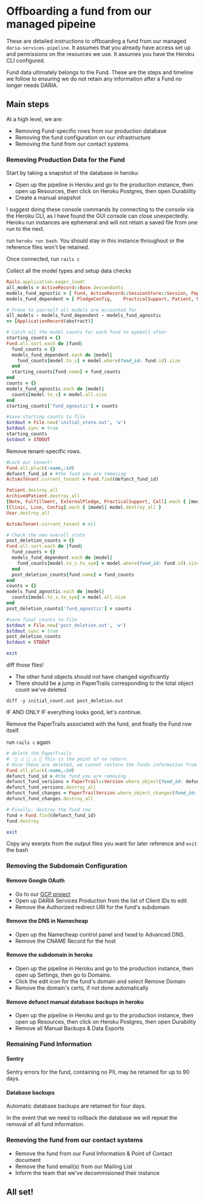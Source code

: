 # Offboarding a fund from our managed pipeine

These are detailed instructions to offboarding a fund from our managed `daria-services-pipeline`. It assumes that you already have access set up and permissions on the resources we use. It assumes you have the Heroku CLI configured.

Fund data ultimately belongs to the Fund. These are the steps and timeline we follow to ensuring we do not retain any information after a Fund no longer needs DARIA.

## Main steps

At a high level, we are:

  - Removing Fund-specific rows from our production database
  - Removing the fund configuration on our infrastructure
  - Removing the fund from our contact systems

### Removing Production Data for the Fund

Start by taking a snapshot of the database in heroku:
  - Open up the pipeline in Heroku and go to the production instance, then open up Resources, then click on Heroku Postgres, then open Durability
  - Create a manual snapshot

I suggest doing these console commands by connecting to the console via the Heroku CLI, as I have found the GUI console can close unexpectedly. Heroku run instances are ephemeral and will not retain a saved file from one run to the next.

run `heroku run bash`. You should stay in this instance throughout or the reference files won't be retained.

Once connected, run `rails c`

Collect all the model types and setup data checks
```ruby
Rails.application.eager_load!
all_models = ActiveRecord::Base.descendants
models_fund_agnostic = [ Fund, ActiveRecord::SessionStore::Session, PaperTrail::Version, PaperTrailVersion]
models_fund_dependent = [ PledgeConfig,    PracticalSupport, Patient, Note, Line, Fulfillment,   ExternalPledge, Event, Config, Clinic, CallListEntry, Call, ArchivedPatient, User]

# Prove to yourself all models are accounted for
all_models - models_fund_dependent - models_fund_agnostic
=> [ApplicationRecord(abstract)]

# Catch all the model counts for each fund to eyeball after
starting_counts = {}
Fund.all.sort.each do |fund|
  fund_counts = {}
  models_fund_dependent.each do |model|
    fund_counts[model.to_s] = model.where(fund_id: fund.id).size
  end
  starting_counts[fund.name] = fund_counts
end
counts = {}
models_fund_agnostic.each do |model|
  counts[model.to_s] = model.all.size
end
starting_counts['fund_agnostic'] = counts

#save starting counts to file
$stdout = File.new('initial_state.out', 'w')
$stdout.sync = true
starting_counts
$stdout = STDOUT
```

Remove tenant-specific rows.
```ruby
#Lock our tenant!
Fund.all.pluck(:name,:id)
defunct_fund_id = #the fund you are removing
ActsAsTenant.current_tenant = Fund.find(defunct_fund_id)

Patient.destroy_all
ArchivedPatient.destroy_all
[Note, Fulfillment, ExternalPledge, PracticalSupport, Call].each { |model| model.destroy_all }
[Clinic, Line, Config].each { |model| model.destroy_all }
User.destroy_all

ActsAsTenant.current_tenant = nil

# Check the new overall state
post_deletion_counts = {}
Fund.all.sort.each do |fund|
  fund_counts = {}
  models_fund_dependent.each do |model|
    fund_counts[model.to_s.to_sym] = model.where(fund_id: fund.id).size
  end
  post_deletion_counts[fund.name] = fund_counts
end
counts = {}
models_fund_agnostic.each do |model|
  counts[model.to_s.to_sym] = model.all.size
end
post_deletion_counts['fund_agnostic'] = counts

#save final counts to file
$stdout = File.new('post_deletion.out', 'w')
$stdout.sync = true
post_deletion_counts
$stdout = STDOUT

exit
```

diff those files!

  - The other fund objects should not have changed significantly
  - There should be a jump in PaperTrails corresponding to the total object count we've deleted

`diff -y initial_count.out post_deletion.out`

IF AND ONLY IF everything looks good, let's continue.

Remove the PaperTrails associated with the fund, and finally the Fund row itself.

run `rails c` again

```ruby
# delete the PaperTrails
#  🚨 ⚠️ 🚨 ⚠️ 🚨 This is the point of no return.
# Once these are deleted, we cannot restore the funds information from this database
Fund.all.pluck(:name,:id)
defunct_fund_id = #the fund you are removing
defunct_fund_versions = PaperTrail::Version.where_object(fund_id: defunct_fund_id)
defunct_fund_versions.destroy_all
defunct_fund_changes = PaperTrailVersion.where_object_changes(fund_id: defunct_fund_id)
defunct_fund_changes.destroy_all

# Finally, destroy the fund row
fund = Fund.find(defunct_fund_id)
fund.destroy

exit
```

Copy any exerpts from the output files you want for later reference and `exit` the bash

### Removing the Subdomain Configuration

#### Remove Google OAuth
  - Go to our [GCP project](https://console.cloud.google.com/apis/credentials?project=daria-services-multitenant)
  - Open up DARIA Services Production from the list of Client IDs to edit
  - Remove the Authorized redirect URI for the fund's subdomain
#### Remove the DNS in Namecheap
  - Open up the Namecheap control panel and head to Advanced DNS.
  - Remove the CNAME Record for the host
#### Remove the subdomain in heroku
  - Open up the pipeline in Heroku and go to the production instance, then open up Settings, then go to Domains.
  - Click the edit icon for the fund's domain and select Remove Domain
  - Remove the domain's certs, if not done automatically
#### Remove defunct manual database backups in heroku
  - Open up the pipeline in Heroku and go to the production instance, then open up Resources, then click on Heroku Postgres, then open Durability
  - Remove all Manual Backups & Data Exports

### Remaining Fund Information

#### Sentry
Sentry errors for the fund, containing no PII, may be retained for up to 90 days.

#### Database backups
Automatic database backups are retained for four days.

In the event that we need to rollback the database we will repeat the removal of all fund information.

### Removing the fund from our contact systems

  - Remove the fund from our Fund Information & Point of Contact document
  - Remove the fund email(s) from our Mailing List
  - Inform the team that we've decommisioned their instance

## All set!

